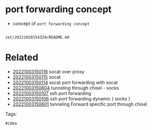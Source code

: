 # port forwarding concept

- concept of `port forwarding concept`

```
```

` zet/20221020154329/README.md `

# Related

- [20221003150116](/zet/20221003150116/README.md) socat over proxy
- [20221003150115](/zet/20221003150115/README.md) socat
- [20221003150114](/zet/20221003150114/README.md) socat port forwarding with socat
- [20221003150604](/zet/20221003150604/README.md) tunneling through chisel - socks
- [20221003150107](/zet/20221003150107/README.md) ssh port forwarding
- [20221003150106](/zet/20221003150106/README.md) ssh port forwarding dynamic ( socks )
- [20221003150601](/zet/20221003150601/README.md) tunneling Forward specific port through chisel

Tags:

    #idea
